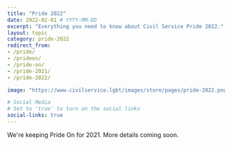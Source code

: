 ```yaml
---
title: "Pride 2022"
date: 2022-02-01 # YYYY-MM-DD 
excerpt: "Everything you need to know about Civil Service Pride 2022."
layout: topic
category: pride-2022
redirect_from:
- /pride/
- /prideon/
- /pride-on/
- /pride-2021/
- /pride-2022/

image: "https://www.civilservice.lgbt/images/store/pages/pride-2022.png"

# Social Media
# Set to 'true' to turn on the social links
social-links: true
---
```


We're keeping Pride On for 2021. More details coming soon.
